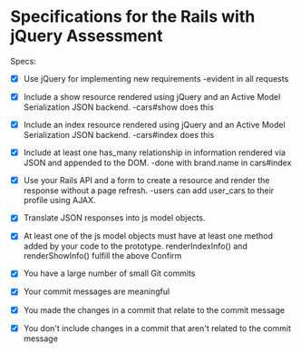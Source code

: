 # Specifications for the Rails with jQuery Assessment

Specs:
- [x] Use jQuery for implementing new requirements
      -evident in all requests

- [x] Include a show resource rendered using jQuery and an Active Model Serialization JSON backend.
    -cars#show does this

- [x] Include an index resource rendered using jQuery and an Active Model Serialization JSON backend.
    -cars#index does this


- [x] Include at least one has_many relationship in information rendered via JSON and appended to the DOM.
      -done with brand.name in cars#index
- [x] Use your Rails API and a form to create a resource and render the response without a page refresh.
    -users can add user_cars to their profile using AJAX.
- [x] Translate JSON responses into js model objects.
- [x] At least one of the js model objects must have at least one method added by your code to the prototype.
    renderIndexInfo() and renderShowInfo() fulfill the above
Confirm
- [x] You have a large number of small Git commits
- [x] Your commit messages are meaningful
- [x] You made the changes in a commit that relate to the commit message
- [x] You don't include changes in a commit that aren't related to the commit message
